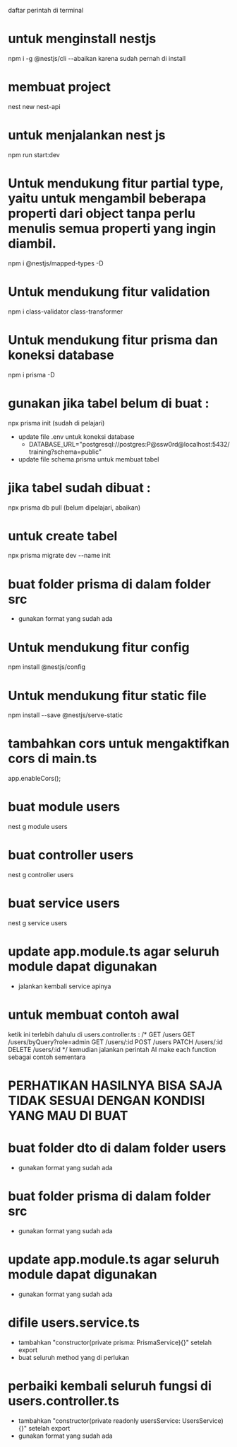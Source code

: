 daftar perintah di terminal
# untuk menginstall nestjs
npm i -g @nestjs/cli --abaikan karena sudah pernah di install

# membuat project
nest new nest-api

# untuk menjalankan nest js
npm run start:dev

# Untuk mendukung fitur partial type, yaitu untuk mengambil beberapa properti dari object tanpa perlu menulis semua properti yang ingin diambil.
npm i @nestjs/mapped-types -D

# Untuk mendukung fitur validation
npm i class-validator class-transformer

# Untuk mendukung fitur prisma dan koneksi database
npm i prisma -D

# gunakan jika tabel belum di buat :
npx prisma init (sudah di pelajari)
- update file .env untuk koneksi database
  - DATABASE_URL="postgresql://postgres:P@ssw0rd@localhost:5432/training?schema=public"
- update file schema.prisma untuk membuat tabel

# jika tabel sudah dibuat :
npx prisma db pull (belum dipelajari, abaikan)

# untuk create tabel
npx prisma migrate dev --name init

# buat folder prisma di dalam folder src
- gunakan format yang sudah ada

# Untuk mendukung fitur config
npm install @nestjs/config

# Untuk mendukung fitur static file
npm install --save @nestjs/serve-static

# tambahkan cors untuk mengaktifkan cors di main.ts
app.enableCors();

# buat module users
nest g module users

# buat controller users
nest g controller users

# buat service users
nest g service users

# update app.module.ts agar seluruh module dapat digunakan
- jalankan kembali service apinya

# untuk membuat contoh awal
ketik ini terlebih dahulu di users.controller.ts :
/*
    GET /users
    GET /users/byQuery?role=admin
    GET /users/:id
    POST /users
    PATCH /users/:id
    DELETE /users/:id
*/
kemudian jalankan perintah AI
make each function sebagai contoh sementara
# PERHATIKAN HASILNYA BISA SAJA TIDAK SESUAI DENGAN KONDISI YANG MAU DI BUAT

# buat folder dto di dalam folder users
- gunakan format yang sudah ada

# buat folder prisma di dalam folder src
- gunakan format yang sudah ada

# update app.module.ts agar seluruh module dapat digunakan
- gunakan format yang sudah ada

# difile users.service.ts
- tambahkan "constructor(private prisma: PrismaService){}" setelah export
- buat seluruh method yang di perlukan

# perbaiki kembali seluruh fungsi di users.controller.ts
- tambahkan "constructor(private readonly usersService: UsersService) {}" setelah export
- gunakan format yang sudah ada